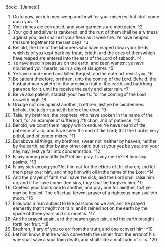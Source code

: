  Book:: [[James]]
 1. Go to now, ye rich men, weep and howl for your miseries that shall come upon you. ^1
 2. Your riches are corrupted, and your garments are motheaten. ^2
 3. Your gold and silver is cankered; and the rust of them shall be a witness against you, and shall eat your flesh as it were fire. Ye have heaped treasure together for the last days. ^3
 4. Behold, the hire of the labourers who have reaped down your fields, which is of you kept back by fraud, crieth: and the cries of them which have reaped are entered into the ears of the Lord of sabaoth. ^4
 5. Ye have lived in pleasure on the earth, and been wanton; ye have nourished your hearts, as in a day of slaughter. ^5
 6. Ye have condemned and killed the just; and he doth not resist you. ^6
 7. Be patient therefore, brethren, unto the coming of the Lord. Behold, the husbandman waiteth for the precious fruit of the earth, and hath long patience for it, until he receive the early and latter rain. ^7
 8. Be ye also patient; stablish your hearts: for the coming of the Lord draweth nigh. ^8
 9. Grudge not one against another, brethren, lest ye be condemned: behold, the judge standeth before the door. ^9
 10. Take, my brethren, the prophets, who have spoken in the name of the Lord, for an example of suffering affliction, and of patience. ^10
 11. Behold, we count them happy which endure. Ye have heard of the patience of Job, and have seen the end of the Lord; that the Lord is very pitiful, and of tender mercy. ^11
 12. But above all things, my brethren, swear not, neither by heaven, neither by the earth, neither by any other oath: but let your yea be yea; and your nay, nay; lest ye fall into condemnation. ^12
 13. Is any among you afflicted? let him pray. Is any merry? let him sing psalms. ^13
 14. Is any sick among you? let him call for the elders of the church; and let them pray over him, anointing him with oil in the name of the Lord: ^14
 15. And the prayer of faith shall save the sick, and the Lord shall raise him up; and if he have committed sins, they shall be forgiven him. ^15
 16. Confess your faults one to another, and pray one for another, that ye may be healed. The effectual fervent prayer of a righteous man availeth much. ^16
 17. Elias was a man subject to like passions as we are, and he prayed earnestly that it might not rain: and it rained not on the earth by the space of three years and six months. ^17
 18. And he prayed again, and the heaven gave rain, and the earth brought forth her fruit. ^18
 19. Brethren, if any of you do err from the truth, and one convert him; ^19
 20. Let him know, that he which converteth the sinner from the error of his way shall save a soul from death, and shall hide a multitude of sins. ^20
